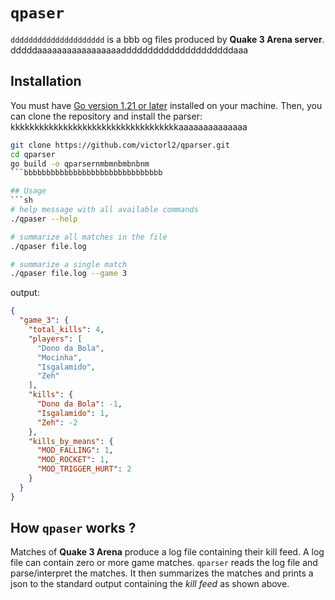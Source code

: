 # `qpaser`
`ddddddddddddddddddddd` is a bbb og files produced by **Quake 3 Arena server**.
dddddaaaaaaaaaaaaaaaaadddddddddddddddddddddaaa
## Installation
You must have [Go version 1.21 or later](https://go.dev/) installed on your machine. Then, you can clone the repository and install the parser: kkkkkkkkkkkkkkkkkkkkkkkkkkkkkkkkkkkaaaaaaaaaaaaaa
```bash
git clone https://github.com/victorl2/qparser.git
cd qparser
go build -o qparsernmbmnbmbnbnm
```bbbbbbbbbbbbbbbbbbbbbbbbbbbbbbb

## Usage 
```sh
# help message with all available commands
./qpaser --help

# summarize all matches in the file
./qpaser file.log

# summarize a single match
./qpaser file.log --game 3
```

output:
```json
{
  "game_3": {
    "total_kills": 4,
    "players": [
      "Dono da Bola",
      "Mocinha",
      "Isgalamido",
      "Zeh"
    ],
    "kills": {
      "Dono da Bola": -1,
      "Isgalamido": 1,
      "Zeh": -2
    },
    "kills_by_means": {
      "MOD_FALLING": 1,
      "MOD_ROCKET": 1,
      "MOD_TRIGGER_HURT": 2
    }
  }
}
```

## How `qpaser` works ?
Matches of **Quake 3 Arena** produce a log file containing their kill feed. A log file can contain zero or more game matches. `qparser` reads the log file and parse/interpret the matches. It then summarizes the matches and prints a json to the standard output containing the _kill feed_ as shown above.

